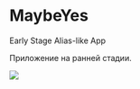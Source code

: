 # MaybeYes
Early Stage Alias-like App

Приложение на ранней стадии. 

![](https://i.yapx.ru/RWuny.gif)
